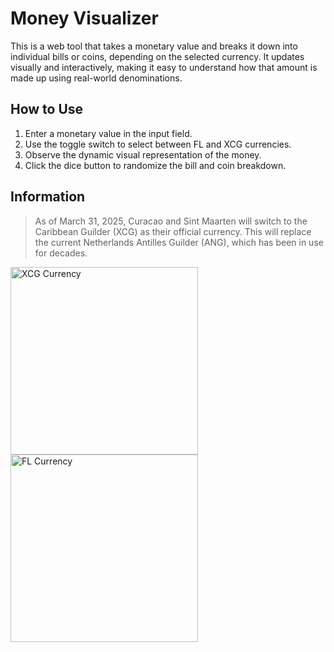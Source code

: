 # Money Visualizer

This is a web tool that takes a monetary value and breaks it down into individual bills or coins, depending on the selected currency. It updates visually and interactively, making it easy to understand how that amount is made up using real-world denominations.

## How to Use

1.  Enter a monetary value in the input field.
2.  Use the toggle switch to select between FL and XCG currencies.
3.  Observe the dynamic visual representation of the money.
4.  Click the dice button to randomize the bill and coin breakdown.

## Information

>As of March 31, 2025, Curacao and Sint Maarten will switch to the Caribbean Guilder (XCG) as their official currency. This will replace the current Netherlands Antilles Guilder (ANG), which has been in use for decades.

<p float="left">
  <img src="https://www.global-currency.com/currency-news/cbcs-reveal-of-the-caribbean-guilder-frame-at-1m22ss.jpg" alt="XCG Currency" height="300" style="object-fit: contain; margin-right: 10px;" />
  <img src="https://www.global-currency.com/currency-news/s-l1200.jpg" alt="FL Currency" height="300" style="object-fit: contain;" />
</p>